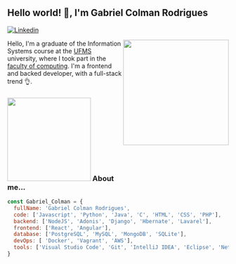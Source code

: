 ## Hello world! 👋, I'm Gabriel Colman Rodrigues

[![Linkedin](https://img.shields.io/badge/gabrielcolman-blue?style=flat&logo=linkedin)](https://www.linkedin.com/in/gabriel-colman-rodrigues-a09352113/)

<img align='right' src="https://media.giphy.com/media/l3JDLY0bJA5N6TLqM/giphy.gif" width="240">


Hello, I'm a graduate of the Information Systems course at the [UFMS](https://ufms.br) university, where I took part in the [faculty of computing](https://www.facom.ufms.br/). I'm a frontend and backed developer, with a full-stack trend 👌.


### <img src="https://media.giphy.com/media/iIqmM5tTjmpOB9mpbn/giphy.gif" width="190"> About me...


```javascript
const Gabriel_Colman = {
  fullName: 'Gabriel Colman Rodrigues',
  code: ['Javascript', 'Python', 'Java', 'C', 'HTML', 'CSS', 'PHP'],
  backend: ['NodeJS', 'Adonis', 'Django', 'Hbernate', 'Lavarel'],
  frontend: ['React', 'Angular'],
  database: ['PostgreSQL', 'MySQL', 'MongoDB', 'SQLite'],
  devOps: [ 'Docker', 'Vagrant', 'AWS'],
  tools: ['Visual Studio Code', 'Git', 'IntelliJ IDEA', 'Eclipse', 'Netbeans', 'Trello'],
}
```
